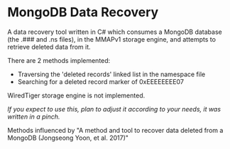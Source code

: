 # MongoDB Data Recovery
A data recovery tool written in C# which consumes a MongoDB database (the .### and .ns files), in the MMAPv1 storage engine,
and attempts to retrieve deleted data from it.

There are 2 methods implemented:
- Traversing the 'deleted records' linked list in the namespace file
- Searching for a deleted record marker of 0xEEEEEEEE07

WiredTiger storage engine is not implemented.

*If you expect to use this, plan to adjust it according to your needs, it was written in a pinch.*

Methods influenced by "A method and tool to recover data deleted from a MongoDB (Jongseong Yoon, et al. 2017)"
